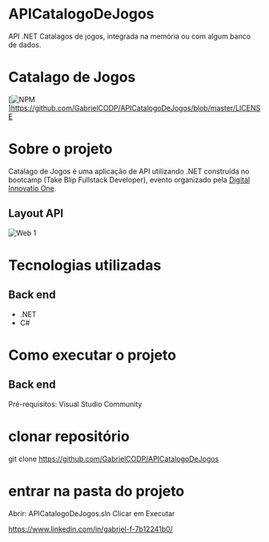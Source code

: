 # APICatalogoDeJogos
API .NET Catalagos de jogos, integrada na memória ou com algum banco de dados.

# Catalago de Jogos 
[![NPM](https://img.shields.io/npm/l/react)]https://github.com/GabrielCODP/APICatalogoDeJogos/blob/master/LICENSE

# Sobre o projeto
Catalago de Jogos é uma aplicação de API utilizando .NET construída no bootcamp (Take Blip Fullstack Developer), evento organizado pela [Digital Innovatio One](https://web.digitalinnovation.one "Site").

## Layout API
![Web 1](https://github.com)

# Tecnologias utilizadas
## Back end
- .NET
- C#

# Como executar o projeto

## Back end
Pré-requisitos: Visual Studio Community

# clonar repositório
git clone https://github.com/GabrielCODP/APICatalogoDeJogos

# entrar na pasta do projeto 
Abrir: APICatalogoDeJogos.sln
Clicar em Executar

https://www.linkedin.com/in/gabriel-f-7b12241b0/
